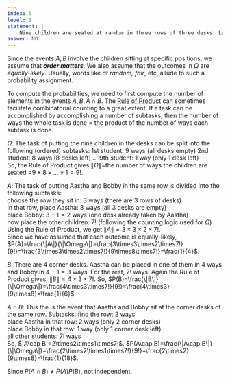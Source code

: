 ```yaml
---
index: 5
level: 1
statement: |
    Nine children are seated at random in three rows of three desks. Let $A$=&ldquo;Aastha and Bobby sit in the same row&rdquo; and $B$=&ldquo;Aastha and Bobby both sit at one of the four corner desks.&rdquo; Are $A$ and $B$  independent? 
answer: NO
---
```

Since the events $A,B$ involve the children sitting at specific positions, we assume that ***order matters***. We also assume that the outcomes in $\Omega$ are *equally-likely*. Usually, words like *at random, fair*, etc, allude to such a probability assignment.

To compute the probabilities, we need to first compute the number of elements in the events $A,B,A\cap B$. The [Rule of
Product](https://en.wikipedia.org/wiki/Rule_of_product) can sometimes facilitate combinatorial counting to a great extent. If a task can be accomplished by accomplishing a number of subtasks, then the number of ways the whole task is done = the product of the number of ways each subtask is done.

$\Omega$: The task of putting the nine children in the desks can be split into the following (ordered) subtasks:
1st student: $9$ ways (all desks empty)
2nd student: $8$ ways ($8$ desks left)
...
9th student: $1$ way  (only $1$ desk left)<br /> So, the Rule of Product gives
$\|\Omega\|$=the number of ways the children are seated
=$9\times8\times\ldots\times1=9!$.

$A$: The task of putting Aastha and Bobby in the same row is divided into the
following subtasks:  
choose the row they sit in: $3$ ways (there are $3$ rows of desks)  
In that row, place Aastha: $3$ ways (all $3$ desks are empty)  
place Bobby: $3-1=2$ ways (one desk already taken by Aastha)  
now place the other children: $7!$ (following the counting logic used for $\Omega$)
Using the Rule of Product, we get $\|A\|=3\times3\times2\times7!$.   
Since we have assumed that each outcome is equally-likely, $P(A)=\frac{\|A\|}{\|\Omega\|}=\frac{3\times3\times2\times7!}{9!}=\frac{3\times3\times2\times7!}{9\times8\times7!}=\frac{1}{4}$.

$B$: There are $4$ corner desks. Aastha can be placed in one of them in $4$ ways and Bobby in $4-1=3$ ways. For the rest, $7!$ ways. Again the Rule  of Product
gives, $\|B\|=4\times3\times7!$. So, $P(B)=\frac{\|B\|}{\|\Omega\|}=\frac{4\times3\times7!}{9!}=\frac{4\times3}{9\times8}=\frac{1}{6}$.
 
$A\cap B$: This the is the event that Aastha and Bobby sit at the corner desks of the same row. Subtasks:
find the row: $2$ ways  
place Aastha in that row: $2$ ways (only $2$ corner desks)  
place Bobby in that row: $1$ way (only $1$ corner desk left)  
all other students: $7!$ ways  
So, $\|A\cap B\|=2\times2\times1\times7!\$. $P(A\cap B)=\frac{\|A\cap B\|}{\|\Omega\|}=\frac{2\times2\times1\times7!}{9!}=\frac{2\times2}{9\times8}=\frac{1}{18}$.

Since $P(A\cap B)\neq P(A)P(B)$, not independent.
